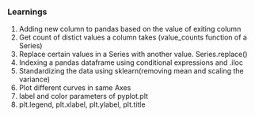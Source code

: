 ### Learnings
1. Adding new column to pandas based on the value of exiting column
2. Get count of distict values a column takes (value_counts function of a Series)
3. Replace certain values in a Series with another value. Series.replace()
4. Indexing a pandas dataframe using conditional expressions and .iloc
5. Standardizing the data using sklearn(removing mean and scaling the variance)
6. Plot different curves in same Axes
7. label and color parameters of pyplot.plt
8. plt.legend, plt.xlabel, plt.ylabel, plt.title
